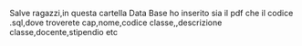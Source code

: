 Salve ragazzi,in questa cartella Data Base ho inserito sia il pdf che il codice .sql,dove troverete cap,nome,codice classe,,descrizione classe,docente,stipendio etc
